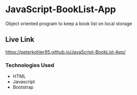 # JavaScript-BookList-App

Object oriented program to keep a book list on local storage

## Live Link

https://peterkohler95.github.io/JavaScript-BookList-App/

### Technologies Used

* HTML
* Javascript
* Bootstrap

